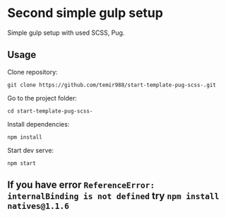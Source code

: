 # Second simple gulp setup
Simple gulp setup with used SCSS, Pug.
## Usage 
Clone repository:

`git clone https://github.com/temir988/start-template-pug-scss-.git`

Go to the project folder:

`cd start-template-pug-scss-`

Install dependencies:

`npm install`

Start dev serve:

`npm start`

## If you have error `ReferenceError: internalBinding is not defined` try `npm install natives@1.1.6`
